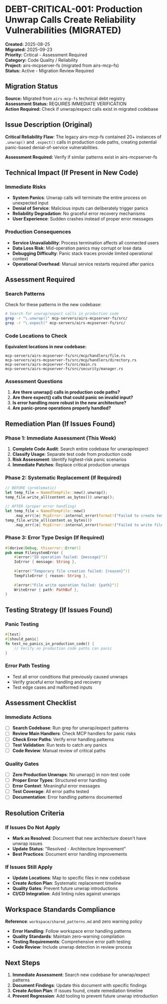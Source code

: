 # DEBT-CRITICAL-001: Production Unwrap Calls Create Reliability Vulnerabilities (MIGRATED)

**Created:** 2025-08-25  
**Migrated:** 2025-09-23  
**Priority:** Critical - Assessment Required  
**Category:** Code Quality / Reliability  
**Project:** airs-mcpserver-fs (migrated from airs-mcp-fs)  
**Status:** Active - Migration Review Required

## Migration Status

**Source:** Migrated from `airs-mcp-fs` technical debt registry  
**Assessment Status:** REQUIRES IMMEDIATE VERIFICATION  
**Action Required:** Check if unwrap/expect calls exist in migrated codebase

## Issue Description (Original)

**Critical Reliability Flaw**: The legacy airs-mcp-fs contained 20+ instances of `.unwrap()` and `.expect()` calls in production code paths, creating potential panic-based denial-of-service vulnerabilities.

**Assessment Required:** Verify if similar patterns exist in airs-mcpserver-fs

## Technical Impact (If Present in New Code)

### Immediate Risks
- **System Panics**: Unwrap calls will terminate the entire process on unexpected input
- **Denial of Service**: Malicious inputs can deliberately trigger panics
- **Reliability Degradation**: No graceful error recovery mechanisms
- **User Experience**: Sudden crashes instead of proper error messages

### Production Consequences
- **Service Unavailability**: Process termination affects all connected users
- **Data Loss Risk**: Mid-operation panics may corrupt or lose data
- **Debugging Difficulty**: Panic stack traces provide limited operational context
- **Operational Overhead**: Manual service restarts required after panics

## Assessment Required

### Search Patterns
Check for these patterns in the new codebase:
```bash
# Search for unwrap/expect calls in production code
grep -r "\.unwrap()" mcp-servers/airs-mcpserver-fs/src/
grep -r "\.expect(" mcp-servers/airs-mcpserver-fs/src/
```

### Code Locations to Check
**Equivalent locations in new codebase:**
```
mcp-servers/airs-mcpserver-fs/src/mcp/handlers/file.rs
mcp-servers/airs-mcpserver-fs/src/mcp/handlers/directory.rs
mcp-servers/airs-mcpserver-fs/src/main.rs
mcp-servers/airs-mcpserver-fs/src/security/manager.rs
```

### Assessment Questions
1. **Are there unwrap() calls in production code paths?**
2. **Are there expect() calls that could panic on invalid input?**
3. **Is error handling more robust in the new architecture?**
4. **Are panic-prone operations properly handled?**

## Remediation Plan (If Issues Found)

### Phase 1: Immediate Assessment (This Week)
1. **Complete Code Audit**: Search entire codebase for unwrap/expect
2. **Classify Usage**: Separate test code from production code
3. **Risk Assessment**: Identify highest-risk panic scenarios
4. **Immediate Patches**: Replace critical production unwraps

### Phase 2: Systematic Replacement (If Required)
```rust
// BEFORE (problematic)
let temp_file = NamedTempFile::new().unwrap();
temp_file.write_all(content.as_bytes()).unwrap();

// AFTER (proper error handling)
let temp_file = NamedTempFile::new()
    .map_err(|e| McpError::internal_error(format!("Failed to create temp file: {e}")))?;
temp_file.write_all(content.as_bytes())
    .map_err(|e| McpError::internal_error(format!("Failed to write file: {e}")))?;
```

### Phase 3: Error Type Design (If Required)
```rust
#[derive(Debug, thiserror::Error)]
pub enum FilesystemError {
    #[error("IO operation failed: {message}")]
    IoError { message: String },
    
    #[error("Temporary file creation failed: {reason}")]
    TempFileError { reason: String },
    
    #[error("File write operation failed: {path}")]
    WriteError { path: PathBuf },
}
```

## Testing Strategy (If Issues Found)

### Panic Testing
```rust
#[test]
#[should_panic]
fn test_no_panics_in_production_code() {
    // Verify no production code paths can panic
}
```

### Error Path Testing
- Test all error conditions that previously caused unwraps
- Verify graceful error handling and recovery
- Test edge cases and malformed inputs

## Assessment Checklist

### Immediate Actions
- [ ] **Search Codebase**: Run grep for unwrap/expect patterns
- [ ] **Review Main Handlers**: Check MCP handlers for panic risks
- [ ] **Check Error Paths**: Verify error handling patterns
- [ ] **Test Validation**: Run tests to catch any panics
- [ ] **Code Review**: Manual review of critical paths

### Quality Gates
- [ ] **Zero Production Unwraps**: No unwrap() in non-test code
- [ ] **Proper Error Types**: Structured error handling
- [ ] **Error Context**: Meaningful error messages
- [ ] **Test Coverage**: All error paths tested
- [ ] **Documentation**: Error handling patterns documented

## Resolution Criteria

### If Issues Do Not Apply
- **Mark as Resolved**: Document that new architecture doesn't have unwrap issues
- **Update Status**: "Resolved - Architecture Improvement"
- **Best Practices**: Document error handling improvements

### If Issues Still Apply
- **Update Locations**: Map to specific files in new codebase
- **Create Action Plan**: Systematic replacement timeline
- **Quality Gates**: Prevent future unwrap introductions
- **CI/CD Integration**: Add linting rules against unwraps

## Workspace Standards Compliance

**Reference**: `workspace/shared_patterns.md` and zero warning policy
- **Error Handling**: Follow workspace error handling patterns
- **Quality Standards**: Maintain zero-warning compilation
- **Testing Requirements**: Comprehensive error path testing
- **Code Review**: Include unwrap detection in review process

## Next Steps

1. **Immediate Assessment**: Search new codebase for unwrap/expect patterns
2. **Document Findings**: Update this document with specific findings
3. **Create Action Plan**: If issues found, create remediation timeline
4. **Prevent Regression**: Add tooling to prevent future unwrap introduction